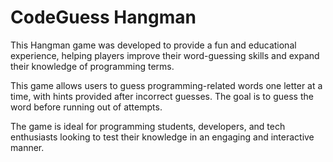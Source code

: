 # CodeGuess Hangman

This Hangman game was developed to provide a fun and educational experience, helping players improve their word-guessing skills and expand their knowledge of programming terms.

This game allows users to guess programming-related words one letter at a time, with hints provided after incorrect guesses. The goal is to guess the word before running out of attempts.

The game is ideal for programming students, developers, and tech enthusiasts looking to test their knowledge in an engaging and interactive manner.
